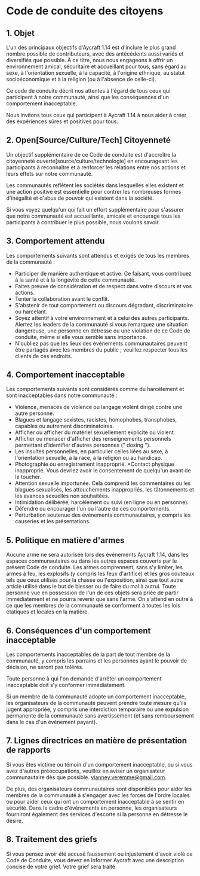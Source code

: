 # Code de conduite des citoyens

## 1. Objet

L'un des principaux objectifs d'Aycraft 1.14 est d'inclure le plus grand nombre possible de contributeurs, avec des antécédents aussi variés et diversifiés que possible. À ce titre, nous nous engageons à offrir un environnement amical, sécuritaire et accueillant pour tous, sans égard au sexe, à l'orientation sexuelle, à la capacité, à l'origine ethnique, au statut socioéconomique et à la religion (ou à l'absence de celle-ci).

Ce code de conduite décrit nos attentes à l'égard de tous ceux qui participent à notre communauté, ainsi que les conséquences d'un comportement inacceptable.

Nous invitons tous ceux qui participent à Aycraft 1.14 à nous aider à créer des expériences sûres et positives pour tous.

## 2. Open[Source/Culture/Tech] Citoyenneté

Un objectif supplémentaire de ce Code de conduite est d'accroître la citoyenneté ouverte[source/culture/technologie] en encourageant les participants à reconnaître et à renforcer les relations entre nos actions et leurs effets sur notre communauté.

Les communautés reflètent les sociétés dans lesquelles elles existent et une action positive est essentielle pour contrer les nombreuses formes d'inégalité et d'abus de pouvoir qui existent dans la société.

Si vous voyez quelqu'un qui fait un effort supplémentaire pour s'assurer que notre communauté est accueillante, amicale et encourage tous les participants à contribuer le plus possible, nous voulons savoir.

## 3. Comportement attendu

Les comportements suivants sont attendus et exigés de tous les membres de la communauté :

 * Participer de manière authentique et active. Ce faisant, vous contribuez à la santé et à la longévité de cette communauté.
 * Faites preuve de considération et de respect dans votre discours et vos actions.
 * Tenter la collaboration avant le conflit.
 * S'abstenir de tout comportement ou discours dégradant, discriminatoire ou harcelant.
 * Soyez attentif à votre environnement et à celui des autres participants. Alertez les leaders de la communauté si vous remarquez une situation dangereuse, une personne en détresse ou une violation de ce Code de conduite, même si elle vous semble sans importance.
 * N'oubliez pas que les lieux des événements communautaires peuvent être partagés avec les membres du public ; veuillez respecter tous les clients de ces endroits.

## 4. Comportement inacceptable

Les comportements suivants sont considérés comme du harcèlement et sont inacceptables dans notre communauté :

 * Violence, menaces de violence ou langage violent dirigé contre une autre personne.
 * Blagues et langage sexistes, racistes, homophobes, transphobes, capables ou autrement discriminatoires.
 * Afficher ou afficher du matériel sexuellement explicite ou violent.
 * Afficher ou menacer d'afficher des renseignements personnels permettant d'identifier d'autres personnes (" doxing ").
 * Les insultes personnelles, en particulier celles liées au sexe, à l'orientation sexuelle, à la race, à la religion ou au handicap.
 * Photographie ou enregistrement inapproprié.
 *Contact physique inapproprié. Vous devriez avoir le consentement de quelqu'un avant de le toucher.
 * Attention sexuelle importunée. Cela comprend les commentaires ou les blagues sexualisés, les attouchements inappropriés, les tâtonnements et les avances sexuelles non souhaitées.
 * Intimidation délibérée, harcèlement ou suivi (en ligne ou en personne).
 * Défendre ou encourager l'un ou l'autre de ces comportements.
 * Perturbation soutenue des événements communautaires, y compris les causeries et les présentations.

## 5. Politique en matière d'armes

Aucune arme ne sera autorisée lors des événements Aycraft 1.14, dans les espaces communautaires ou dans les autres espaces couverts par le présent Code de conduite. Les armes comprennent, sans s'y limiter, les armes à feu, les explosifs (y compris les feux d'artifice) et les gros couteaux tels que ceux utilisés pour la chasse ou l'exposition, ainsi que tout autre article utilisé dans le but de blesser ou de faire du mal à autrui. Toute personne vue en possession de l'un de ces objets sera priée de partir immédiatement et ne pourra revenir que sans l'arme. On s'attend en outre à ce que les membres de la communauté se conforment à toutes les lois étatiques et locales en la matière.

## 6. Conséquences d'un comportement inacceptable

Les comportements inacceptables de la part de tout membre de la communauté, y compris les parrains et les personnes ayant le pouvoir de décision, ne seront pas tolérés.

Toute personne à qui l'on demande d'arrêter un comportement inacceptable doit s'y conformer immédiatement.

Si un membre de la communauté adopte un comportement inacceptable, les organisateurs de la communauté peuvent prendre toute mesure qu'ils jugent appropriée, y compris une interdiction temporaire ou une expulsion permanente de la communauté sans avertissement (et sans remboursement dans le cas d'un événement payant).

## 7. Lignes directrices en matière de présentation de rapports

Si vous êtes victime ou témoin d'un comportement inacceptable, ou si vous avez d'autres préoccupations, veuillez en aviser un organisateur communautaire dès que possible. vianney.veremme@gmail.com.



De plus, des organisateurs communautaires sont disponibles pour aider les membres de la communauté à s'engager avec les forces de l'ordre locales ou pour aider ceux qui ont un comportement inacceptable à se sentir en sécurité. Dans le cadre d'événements en personne, les organisateurs fourniront également des services d'escorte si la personne en détresse le désire.

## 8. Traitement des griefs

Si vous pensez avoir été accusé faussement ou injustement d'avoir violé ce Code de Conduite, vous devez en informer Aycraft avec une description concise de votre grief. Votre grief sera traité 
